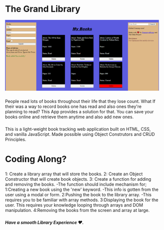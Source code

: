 # The Grand Library
<img src='preview.png'>

### 
 People read lots of books throughout their life that they lose count. What If their was a way to record
 books one has read and also ones they're planning to read? 
 This App provides a solution for that. You can save your books online and retrieve them anytime and
 also add new ones.
###
 This is a light-weight book tracking web application built on HTML, CSS, and vanilla JavaScript. 
 Made possible using Object Construtors and CRUD Principles.
###
# Coding Along?
###
1: Create a library array that will store the books.
2: Create an Object Constructor that will create book objects.
3: Create a function for adding and removing the books.
    -The function should include mechanism for;
    1:Creating a new book using the 'new' keyword.
        -This info is gotten from the user using a modal or form.
    2:Pushing the book to the library array.
        -This requires you to be familiar with array methods.
    3:Displaying the book for the user.
        This requires your knowledge looping through arrays and DOM manipulation.
    4:Removing the books from the screen and array at large.
###
##### Have a smooth Library Experience ❤️.